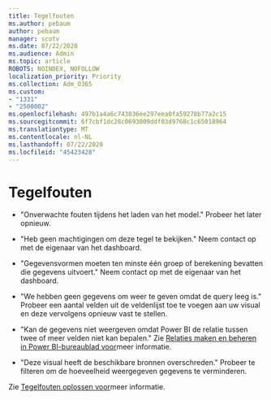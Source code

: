 ```yaml
---
title: Tegelfouten
ms.author: pebaum
author: pebaum
manager: scotv
ms.date: 07/22/2020
ms.audience: Admin
ms.topic: article
ROBOTS: NOINDEX, NOFOLLOW
localization_priority: Priority
ms.collection: Adm_O365
ms.custom:
- "1331"
- "2500002"
ms.openlocfilehash: 497b1a4a6c743036ee297eea0fa59278b77a2c15
ms.sourcegitcommit: 6f7cbf1dc28c0693009ddf03d9768c1c65018964
ms.translationtype: MT
ms.contentlocale: nl-NL
ms.lasthandoff: 07/22/2020
ms.locfileid: "45423428"
---
```

# <a name="tile-errors"></a>Tegelfouten

- "Onverwachte fouten tijdens het laden van het model." Probeer het later opnieuw.

- "Heb geen machtigingen om deze tegel te bekijken." Neem contact op met de eigenaar van het dashboard.

- "Gegevensvormen moeten ten minste één groep of berekening bevatten die gegevens uitvoert." Neem contact op met de eigenaar van het dashboard.

- "We hebben geen gegevens om weer te geven omdat de query leeg is." Probeer een aantal velden uit de veldenlijst toe te voegen aan uw visual en deze vervolgens opnieuw vast te stellen.

- "Kan de gegevens niet weergeven omdat Power BI de relatie tussen twee of meer velden niet kan bepalen." Zie [Relaties maken en beheren in Power BI-bureaublad voor](https://docs.microsoft.com/power-bi/desktop-create-and-manage-relationships)meer informatie.

- "Deze visual heeft de beschikbare bronnen overschreden." Probeer te filteren om de hoeveelheid weergegeven gegevens te verminderen.

Zie [Tegelfouten oplossen voor](https://docs.microsoft.com/power-bi/refresh-troubleshooting-tile-errors)meer informatie.